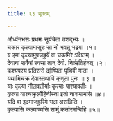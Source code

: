 ```yaml
---
title: ६३ सूक्तम्

---
```

और्ध्वनभसः प्रथमः सूर्यचेता उशद्भ्यः ।  
चकार कृत्यामासुरः सा नो भवतु भद्रया ।१।  
य इमां कृत्यामुपजह्रुर्ये वा चकमिरे ऽक्षितम् ।  
देवानां सर्वेषां स्वसा तान् देवी. निर्ऋतिर्हनत् ।२।  
कश्यपस्य प्रतिसरो द्यौष्पिता पृथिवी माता ।  
यथाभिचक्र देवास्तथापि कृणुता पुनः ॥ ३ ॥  
याः कृत्या नीलवतीर्याः कृत्याः पाश्यावतीः ।  
कृत्या याश्चक्रुर्लोहिनीस्ता इतो नाशयामसि ॥४॥  
यदि वा इदमाजह्रुरिमे भद्रा असन्निति ।  
कृत्यासि कल्याण्यसि सामुं कर्तारमन्विहि ॥५॥  